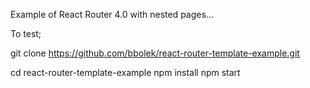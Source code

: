 Example of React Router 4.0 with nested pages...

To test;

git clone https://github.com/bbolek/react-router-template-example.git

cd react-router-template-example
npm install
npm start
